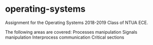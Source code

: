 # operating-systems
Assignment for the Operating Systems 2018-2019 Class of NTUA ECE.

The following areas are covered:                                                                                                 Processes manipulation
  Signals manipulation
  Interprocess communication
  Critical sections
